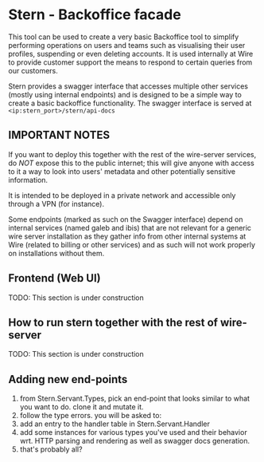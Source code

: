 # Stern - Backoffice facade

This tool can be used to create a very basic Backoffice tool to simplify performing operations on users and teams such as visualising their user profiles, suspending or even deleting accounts. It is used internally at Wire to provide customer support the means to respond to certain queries from our customers.

Stern provides a swagger interface that accesses multiple other services (mostly using internal endpoints) and is designed to be a simple way to create a basic backoffice functionality. The swagger interface is served at `<ip:stern_port>/stern/api-docs`


## IMPORTANT NOTES

If you want to deploy this together with the rest of the wire-server services, do _NOT_ expose this to the public internet; this will give anyone with access to it a way to look into users' metadata and other potentially sensitive information.

It is intended to be deployed in a private network and accessible only through a VPN (for instance).

Some endpoints (marked as such on the Swagger interface) depend on internal services (named galeb and ibis) that are not relevant for a generic wire server installation as they gather info from other internal systems at Wire (related to billing or other services) and as such will not work properly on installations without them.


## Frontend (Web UI)

TODO: This section is under construction


## How to run stern together with the rest of wire-server

TODO: This section is under construction


## Adding new end-points

1. from Stern.Servant.Types, pick an end-point that looks similar to
   what you want to do.  clone it and mutate it.
2. follow the type errors.  you will be asked to:
3. add an entry to the handler table in Stern.Servant.Handler
4. add some instances for various types you've used and their behavior
   wrt. HTTP parsing and rendering as well as swagger docs generation.
5. that's probably all?
